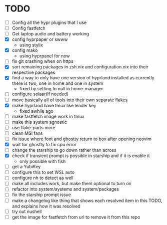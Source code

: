 # TODO

- [ ] Config all the hypr plugins that I use
- [ ] Config fastfetch
- [ ] Get laptop audio and battery working
- [x] config hyprpaper or swww
  - using stylix
- [x] config mako
  - using hyprpanel for now
- [ ] fix git crashing when on https
- [x] sort remaining packages in zsh.nix and configuration.nix into their
      respective packages
- [x] find a way to only have one version of hyprland installed as currently
      there is two, one in home and one in system
  - fixed by setting to null in home-manager
- [ ] configure solaar(if needed)
- [ ] move basically all of tools into their own separate flakes
- [x] make hyprland have tmux like leader key
  - fixed awhile ago
- [ ] make fastfetch image work in tmux
- [ ] make this system agnostic
- [ ] use flake-parts more
- [ ] clean MSI fans
- [ ] fix issue where foot and ghostty return to box after opening neovim
- [x] wait for ghostty to fix cpu error
- [ ] change the starship to go down rather than across
- [x] check if transient prompt is possible in starship and if it is enable it
  - only possible with fish
- [ ] get a YubiKey
- [ ] configure this to set WSL auto
- [ ] configure nh to detect as well
- [ ] make all includes work, but make them optional to turn on
- [ ] refactor into system/systems and system/packages
- [ ] fix the starship prompt issue
- [ ] make a changelog like thing that shows each resolved item in this TODO,
      and explains how it was resolved
- [ ] try out nushell
- [ ] get the image for fastfetch from url to remove it from this repo
